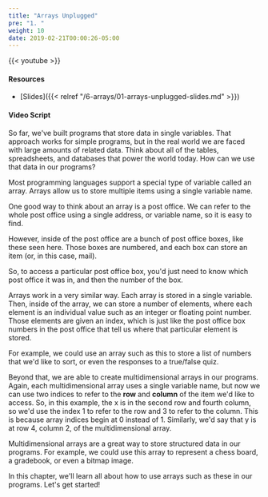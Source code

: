 ```yaml
---
title: "Arrays Unplugged"
pre: "1. "
weight: 10
date: 2019-02-21T00:00:26-05:00
---
```


{{< youtube  >}}

#### Resources

* [Slides]({{< relref "/6-arrays/01-arrays-unplugged-slides.md" >}})

#### Video Script

So far, we've built programs that store data in single variables. That approach works for simple programs, but in the real world we are faced with large amounts of related data. Think about all of the tables, spreadsheets, and databases that power the world today. How can we use that data in our programs?

Most programming languages support a special type of variable called an array. Arrays allow us to store multiple items using a single variable name.

One good way to think about an array is a post office. We can refer to the whole post office using a single address, or variable name, so it is easy to find.

However, inside of the post office are a bunch of post office boxes, like these seen here. Those boxes are numbered, and each box can store an item (or, in this case, mail).

So, to access a particular post office box, you'd just need to know which post office it was in, and then the number of the box.

Arrays work in a very similar way. Each array is stored in a single variable. Then, inside of the array, we can store a number of elements, where each element is an individual value such as an integer or floating point number. Those elements are given an index, which is just like the post office box numbers in the post office that tell us where that particular element is stored.

For example, we could use an array such as this to store a list of numbers that we'd like to sort, or even the responses to a true/false quiz.

Beyond that, we are able to create multidimensional arrays in our programs. Again, each multidimensional array uses a single variable name, but now we can use two indices to refer to the **row** and **column** of the item we'd like to access. So, in this example, the x is in the second row and fourth column, so we'd use the index 1 to refer to the row and 3 to refer to the column. This is because array indices begin at 0 instead of 1. Similarly, we'd say that y is at row 4, column 2, of the multidimensional array.

Multidimensional arrays are a great way to store structured data in our programs. For example, we could use this array to represent a chess board, a gradebook, or even a bitmap image.

In this chapter, we'll learn all about how to use arrays such as these in our programs. Let's get started!

